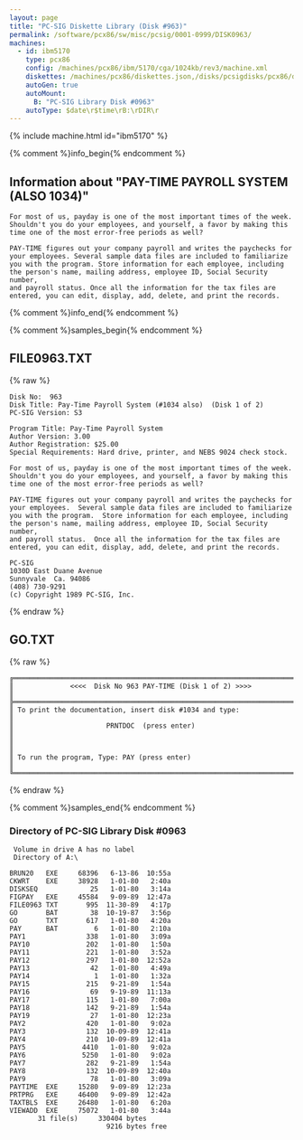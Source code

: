 ```yaml
---
layout: page
title: "PC-SIG Diskette Library (Disk #963)"
permalink: /software/pcx86/sw/misc/pcsig/0001-0999/DISK0963/
machines:
  - id: ibm5170
    type: pcx86
    config: /machines/pcx86/ibm/5170/cga/1024kb/rev3/machine.xml
    diskettes: /machines/pcx86/diskettes.json,/disks/pcsigdisks/pcx86/diskettes.json
    autoGen: true
    autoMount:
      B: "PC-SIG Library Disk #0963"
    autoType: $date\r$time\rB:\rDIR\r
---
```


{% include machine.html id="ibm5170" %}

{% comment %}info_begin{% endcomment %}

## Information about "PAY-TIME PAYROLL SYSTEM (ALSO 1034)"

    For most of us, payday is one of the most important times of the week.
    Shouldn't you do your employees, and yourself, a favor by making this
    time one of the most error-free periods as well?
    
    PAY-TIME figures out your company payroll and writes the paychecks for
    your employees. Several sample data files are included to familiarize
    you with the program. Store information for each employee, including
    the person's name, mailing address, employee ID, Social Security number,
    and payroll status. Once all the information for the tax files are
    entered, you can edit, display, add, delete, and print the records.
{% comment %}info_end{% endcomment %}

{% comment %}samples_begin{% endcomment %}

## FILE0963.TXT

{% raw %}
```
Disk No:  963
Disk Title: Pay-Time Payroll System (#1034 also)  (Disk 1 of 2)
PC-SIG Version: S3

Program Title: Pay-Time Payroll System
Author Version: 3.00
Author Registration: $25.00
Special Requirements: Hard drive, printer, and NEBS 9024 check stock.

For most of us, payday is one of the most important times of the week.
Shouldn't you do your employees, and yourself, a favor by making this
time one of the most error-free periods as well?

PAY-TIME figures out your company payroll and writes the paychecks for
your employees.  Several sample data files are included to familiarize
you with the program.  Store information for each employee, including
the person's name, mailing address, employee ID, Social Security number,
and payroll status.  Once all the information for the tax files are
entered, you can edit, display, add, delete, and print the records.

PC-SIG
1030D East Duane Avenue
Sunnyvale  Ca. 94086
(408) 730-9291
(c) Copyright 1989 PC-SIG, Inc.
```
{% endraw %}

## GO.TXT

{% raw %}
```
╔═════════════════════════════════════════════════════════════════════════╗
║              <<<<  Disk No 963 PAY-TIME (Disk 1 of 2) >>>>              ║
╠═════════════════════════════════════════════════════════════════════════╣
║ To print the documentation, insert disk #1034 and type:                 ║
║                       PRNTDOC  (press enter)                            ║
║                                                                         ║
║ To run the program, Type: PAY (press enter)                             ║
╚═════════════════════════════════════════════════════════════════════════╝
```
{% endraw %}

{% comment %}samples_end{% endcomment %}

### Directory of PC-SIG Library Disk #0963

     Volume in drive A has no label
     Directory of A:\

    BRUN20   EXE     68396   6-13-86  10:55a
    CKWRT    EXE     38928   1-01-80   2:40a
    DISKSEQ             25   1-01-80   3:14a
    FIGPAY   EXE     45584   9-09-89  12:47a
    FILE0963 TXT       995  11-30-89   4:17p
    GO       BAT        38  10-19-87   3:56p
    GO       TXT       617   1-01-80   4:20a
    PAY      BAT         6   1-01-80   2:10a
    PAY1               338   1-01-80   3:09a
    PAY10              202   1-01-80   1:50a
    PAY11              221   1-01-80   3:52a
    PAY12              297   1-01-80  12:52a
    PAY13               42   1-01-80   4:49a
    PAY14                1   1-01-80   1:32a
    PAY15              215   9-21-89   1:54a
    PAY16               69   9-19-89  11:13a
    PAY17              115   1-01-80   7:00a
    PAY18              142   9-21-89   1:54a
    PAY19               27   1-01-80  12:23a
    PAY2               420   1-01-80   9:02a
    PAY3               132  10-09-89  12:41a
    PAY4               210  10-09-89  12:41a
    PAY5              4410   1-01-80   9:02a
    PAY6              5250   1-01-80   9:02a
    PAY7               282   9-21-89   1:54a
    PAY8               132  10-09-89  12:40a
    PAY9                78   1-01-80   3:09a
    PAYTIME  EXE     15280   9-09-89  12:23a
    PRTPRG   EXE     46400   9-09-89  12:42a
    TAXTBLS  EXE     26480   1-01-80   6:20a
    VIEWADD  EXE     75072   1-01-80   3:44a
           31 file(s)     330404 bytes
                            9216 bytes free
